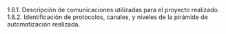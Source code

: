 1.8.1.	Descripción de comunicaciones utilizadas para el proyecto realizado.
1.8.2.	Identificación de protocolos, canales, y niveles de la pirámide de automatización realizada.
